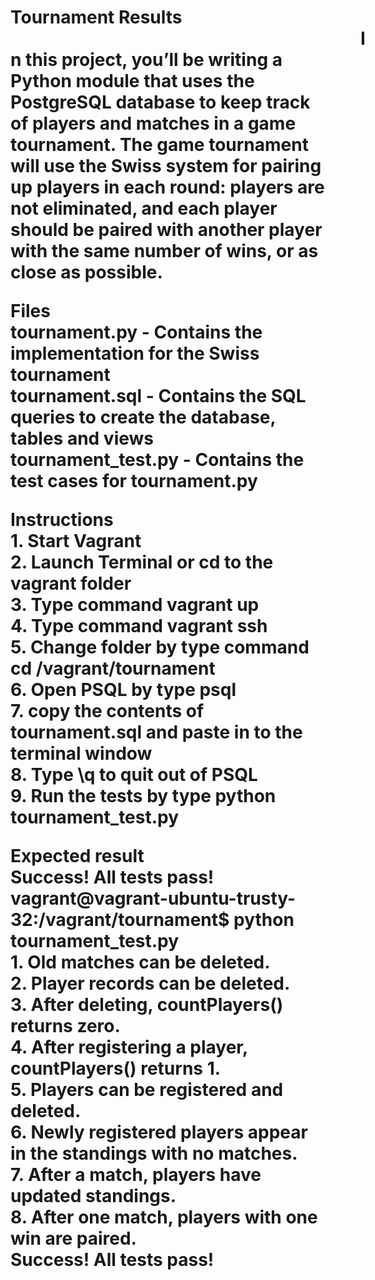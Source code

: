 <H1>Tournament Results</H>
<br>
<span style="margin-left:20em">
In this project, you’ll be writing a Python module that uses the PostgreSQL database to keep track of players and matches in a game tournament. The game tournament will use the Swiss system for pairing up players in each round: players are not eliminated, and each player should be paired with another player with the same number of wins, or as close as possible.</span>

<B>Files</B>
<br>tournament.py - Contains the implementation for the Swiss tournament
<br>tournament.sql - Contains the SQL queries to create the database, tables and views
<br>tournament_test.py - Contains the test cases for tournament.py

<B>Instructions</B>
<br>1. Start Vagrant
<br>2. Launch Terminal or cd to the vagrant folder
<br>3. Type command vagrant up
<br>4. Type command vagrant ssh
<br>5. Change folder by type command cd /vagrant/tournament
<br>6. Open PSQL by type psql
<br>7. copy the contents of tournament.sql and paste in to the terminal window
<br>8. Type \q to quit out of PSQL
<br>9. Run the tests by type python tournament_test.py

<B>Expected result</B>
<br>Success! All tests pass!
<br>vagrant@vagrant-ubuntu-trusty-32:/vagrant/tournament$ python tournament_test.py
<br>1. Old matches can be deleted.
<br>2. Player records can be deleted.
<br>3. After deleting, countPlayers() returns zero.
<br>4. After registering a player, countPlayers() returns 1.
<br>5. Players can be registered and deleted.
<br>6. Newly registered players appear in the standings with no matches.
<br>7. After a match, players have updated standings.
<br>8. After one match, players with one win are paired.
<br>Success! All tests pass!
